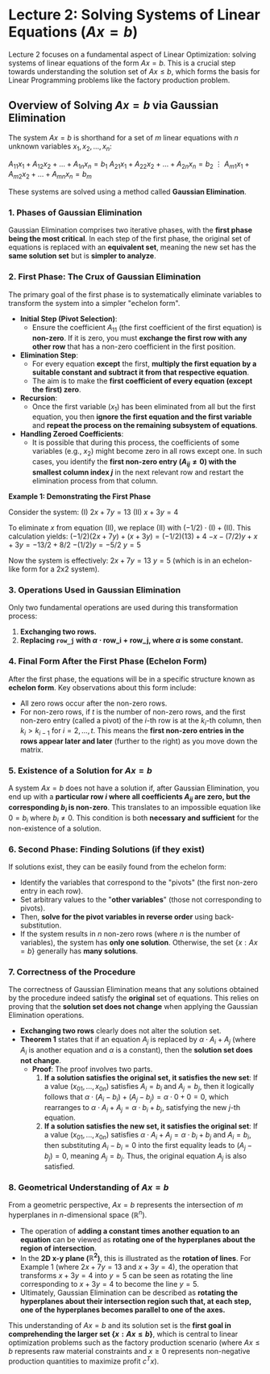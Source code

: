 


# Lecture 2: Solving Systems of Linear Equations ($Ax = b$)

Lecture 2 focuses on a fundamental aspect of Linear Optimization: solving systems of linear equations of the form $Ax = b$. This is a crucial step towards understanding the solution set of $Ax \le b$, which forms the basis for Linear Programming problems like the factory production problem.

## Overview of Solving $Ax = b$ via Gaussian Elimination

The system $Ax = b$ is shorthand for a set of $m$ linear equations with $n$ unknown variables $x_1, x_2, ..., x_n$:

$A_{11}x_1 + A_{12}x_2 + \dots + A_{1n}x_n = b_1$
$A_{21}x_1 + A_{22}x_2 + \dots + A_{2n}x_n = b_2$
$\vdots$
$A_{m1}x_1 + A_{m2}x_2 + \dots + A_{mn}x_n = b_m$

These systems are solved using a method called **Gaussian Elimination**.

### 1. Phases of Gaussian Elimination

Gaussian Elimination comprises two iterative phases, with the **first phase being the most critical**. In each step of the first phase, the original set of equations is replaced with an **equivalent set**, meaning the new set has the **same solution set** but is **simpler to analyze**.

### 2. First Phase: The Crux of Gaussian Elimination

The primary goal of the first phase is to systematically eliminate variables to transform the system into a simpler "echelon form".

* **Initial Step (Pivot Selection)**:
    * Ensure the coefficient $A_{11}$ (the first coefficient of the first equation) is **non-zero**. If it is zero, you must **exchange the first row with any other row** that has a non-zero coefficient in the first position.
* **Elimination Step**:
    * For every equation **except** the first, **multiply the first equation by a suitable constant and subtract it from that respective equation**.
    * The aim is to make the **first coefficient of every equation (except the first) zero**.
* **Recursion**:
    * Once the first variable ($x_1$) has been eliminated from all but the first equation, you then **ignore the first equation and the first variable** and **repeat the process on the remaining subsystem of equations**.
* **Handling Zeroed Coefficients**:
    * It is possible that during this process, the coefficients of some variables (e.g., $x_2$) might become zero in all rows except one. In such cases, you identify the **first non-zero entry ($A_{ij} \ne 0$) with the smallest column index $j$** in the next relevant row and restart the elimination process from that column.

**Example 1: Demonstrating the First Phase**

Consider the system:
(I) $2x + 7y = 13$
(II) $x + 3y = 4$

To eliminate $x$ from equation (II), we replace (II) with $(-1/2) \cdot \text{(I)} + \text{(II)}$. This calculation yields:
$(-1/2)(2x + 7y) + (x + 3y) = (-1/2)(13) + 4$
$-x - (7/2)y + x + 3y = -13/2 + 8/2$
$- (1/2)y = -5/2$
$y = 5$

Now the system is effectively:
$2x + 7y = 13$
$y = 5$
(which is in an echelon-like form for a 2x2 system).

### 3. Operations Used in Gaussian Elimination

Only two fundamental operations are used during this transformation process:

1.  **Exchanging two rows.**
2.  **Replacing `row_j` with $\alpha \cdot \text{row_i} + \text{row_j}$, where $\alpha$ is some constant.**

### 4. Final Form After the First Phase (Echelon Form)

After the first phase, the equations will be in a specific structure known as **echelon form**. Key observations about this form include:

* All zero rows occur after the non-zero rows.
* For non-zero rows, if $t$ is the number of non-zero rows, and the first non-zero entry (called a pivot) of the $i$-th row is at the $k_i$-th column, then $k_i > k_{i-1}$ for $i = 2, ..., t$. This means the **first non-zero entries in the rows appear later and later** (further to the right) as you move down the matrix.

### 5. Existence of a Solution for $Ax = b$

A system $Ax = b$ does not have a solution if, after Gaussian Elimination, you end up with a **particular row $i$ where all coefficients $A_{ij}$ are zero, but the corresponding $b_i$ is non-zero**. This translates to an impossible equation like $0 = b_i$ where $b_i \ne 0$. This condition is both **necessary and sufficient** for the non-existence of a solution.

### 6. Second Phase: Finding Solutions (if they exist)

If solutions exist, they can be easily found from the echelon form:

* Identify the variables that correspond to the "pivots" (the first non-zero entry in each row).
* Set arbitrary values to the "**other variables**" (those not corresponding to pivots).
* Then, **solve for the pivot variables in reverse order** using back-substitution.
* If the system results in $n$ non-zero rows (where $n$ is the number of variables), the system has **only one solution**. Otherwise, the set $\{x : Ax = b\}$ generally has **many solutions**.

### 7. Correctness of the Procedure

The correctness of Gaussian Elimination means that any solutions obtained by the procedure indeed satisfy the **original** set of equations. This relies on proving that the **solution set does not change** when applying the Gaussian Elimination operations.

* **Exchanging two rows** clearly does not alter the solution set.
* **Theorem 1** states that if an equation $A_j$ is replaced by $\alpha \cdot A_i + A_j$ (where $A_i$ is another equation and $\alpha$ is a constant), then the **solution set does not change**.
    * **Proof**: The proof involves two parts.
        1.  **If a solution satisfies the original set, it satisfies the new set**: If a value $(x_{01}, ..., x_{0n})$ satisfies $A_i = b_i$ and $A_j = b_j$, then it logically follows that $\alpha \cdot (A_i - b_i) + (A_j - b_j) = \alpha \cdot 0 + 0 = 0$, which rearranges to $\alpha \cdot A_i + A_j = \alpha \cdot b_i + b_j$, satisfying the new $j$-th equation.
        2.  **If a solution satisfies the new set, it satisfies the original set**: If a value $(x_{01}, ..., x_{0n})$ satisfies $\alpha \cdot A_i + A_j = \alpha \cdot b_i + b_j$ and $A_i = b_i$, then substituting $A_i - b_i = 0$ into the first equality leads to $(A_j - b_j) = 0$, meaning $A_j = b_j$. Thus, the original equation $A_j$ is also satisfied.

### 8. Geometrical Understanding of $Ax = b$

From a geometric perspective, $Ax = b$ represents the intersection of $m$ hyperplanes in $n$-dimensional space ($\mathbb{R}^n$).

* The operation of **adding a constant times another equation to an equation** can be viewed as **rotating one of the hyperplanes about the region of intersection**.
* In the **2D x-y plane ($\mathbb{R}^2$)**, this is illustrated as the **rotation of lines**. For Example 1 (where $2x + 7y = 13$ and $x + 3y = 4$), the operation that transforms $x + 3y = 4$ into $y = 5$ can be seen as rotating the line corresponding to $x + 3y = 4$ to become the line $y = 5$.
* Ultimately, Gaussian Elimination can be described as **rotating the hyperplanes about their intersection region such that, at each step, one of the hyperplanes becomes parallel to one of the axes.**

This understanding of $Ax = b$ and its solution set is the **first goal in comprehending the larger set $\{x : Ax \le b\}$**, which is central to linear optimization problems such as the factory production scenario (where $Ax \le b$ represents raw material constraints and $x \ge 0$ represents non-negative production quantities to maximize profit $c^Tx$).